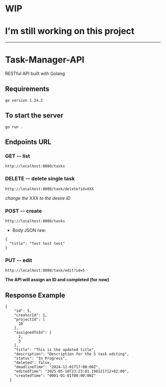 # WIP

# I'm still working on this project

---

# Task-Manager-API

RESTful API built with Golang

## Requirements

```
go version 1.24.2
```

## To start the server

```
go run .
```

## Endpoints URL

### GET -- list

```
http://localhost:8080/tasks
```

### DELETE -- delete single task

```
http://localhost:8080/task/delete?id=XXX
```

_change the XXX to the desire ID_

### POST -- create

```
http://localhost:8080/tasks
```

- Body JSON raw:

```
{
  "title": "Test test test"
}
```

### PUT -- edit
```
http://localhost:8080/task/edit?id=5
```
**The API will assign an ID and completed (for now)**

## Response Example

```
{
    "id": 5,
    "creatorId": 1,
    "projectId": [
      10
    ],
    "assignedToId": [
      2,
      3
    ],
    "title": "This is the updated title",
    "description": "Description for the 5 task editing",
    "status": "In Progress",
    "deleted": false,
    "deadlineTime": "2024-12-01T17:00:00Z",
    "editedTime": "2025-05-10T23:23:01.198121712+02:00",
    "createdTime": "0001-01-01T00:00:00Z"
  }
```
